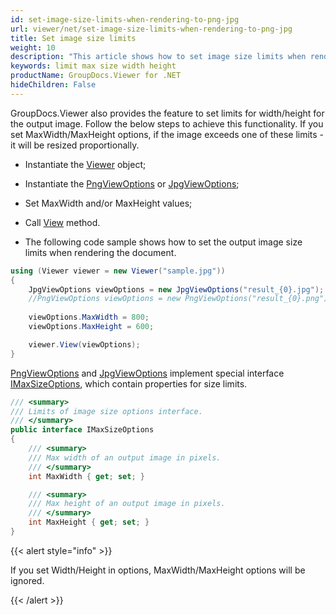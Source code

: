 ```yaml
---
id: set-image-size-limits-when-rendering-to-png-jpg
url: viewer/net/set-image-size-limits-when-rendering-to-png-jpg
title: Set image size limits
weight: 10
description: "This article shows how to set image size limits when rendering image to PNG or JPEG"
keywords: limit max size width height
productName: GroupDocs.Viewer for .NET
hideChildren: False
---
```

GroupDocs.Viewer also provides the feature to set limits for width/height for the output image. Follow the below steps to achieve this functionality.
If you set MaxWidth/MaxHeight options, if the image exceeds one of these limits - it will be resized proportionally.

* Instantiate the [Viewer](https://apireference.groupdocs.com/net/viewer/groupdocs.viewer/viewer) object;
* Instantiate the [PngViewOptions](https://apireference.groupdocs.com/net/viewer/groupdocs.viewer.options/pngviewoptions) or [JpgViewOptions](https://apireference.groupdocs.com/net/viewer/groupdocs.viewer.options/jpgviewoptions);
* Set MaxWidth and/or MaxHeight values;

* Call [View](https://apireference.groupdocs.com/net/viewer/groupdocs.viewer/viewer/methods/view) method.
* The following code sample shows how to set the output image size limits when rendering the document.

```csharp
using (Viewer viewer = new Viewer("sample.jpg"))
{
    JpgViewOptions viewOptions = new JpgViewOptions("result_{0}.jpg");
    //PngViewOptions viewOptions = new PngViewOptions("result_{0}.png");
    
    viewOptions.MaxWidth = 800;
    viewOptions.MaxHeight = 600;

    viewer.View(viewOptions);
}
```

[PngViewOptions](https://apireference.groupdocs.com/net/viewer/groupdocs.viewer.options/pngviewoptions) and [JpgViewOptions](https://apireference.groupdocs.com/net/viewer/groupdocs.viewer.options/jpgviewoptions) implement special interface [IMaxSizeOptions](https://apireference.groupdocs.com/net/viewer/groupdocs.viewer.options/imaxsizeoptions), which contain properties for size limits.

```csharp
/// <summary>
/// Limits of image size options interface. 
/// </summary>
public interface IMaxSizeOptions
{
    /// <summary>
    /// Max width of an output image in pixels.
    /// </summary>
    int MaxWidth { get; set; }

    /// <summary>
    /// Max height of an output image in pixels.
    /// </summary>
    int MaxHeight { get; set; }
}
```

{{< alert style="info" >}}

If you set Width/Height in options, MaxWidth/MaxHeight options will be ignored.

{{< /alert >}}

